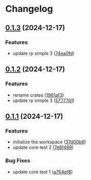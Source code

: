 # Changelog

## [0.1.3](https://github.com/antonbaliasnikov/release-please-simple/compare/release-please-simple-v0.1.2...release-please-simple-v0.1.3) (2024-12-17)


### Features

* update rp simple 3 ([74ea0fd](https://github.com/antonbaliasnikov/release-please-simple/commit/74ea0fd775a7557f257b93933293fd834e5cecfb))

## [0.1.2](https://github.com/antonbaliasnikov/release-please-simple/compare/release-please-simple-v0.1.1...release-please-simple-v0.1.2) (2024-12-17)


### Features

* rename crates ([1961af3](https://github.com/antonbaliasnikov/release-please-simple/commit/1961af33e72f0f28c957a4e67a6ce7351aa8fa13))
* update rp simple 3 ([57777b1](https://github.com/antonbaliasnikov/release-please-simple/commit/57777b1e7911823c718e64271d83d050820c2ab2))

## [0.1.1](https://github.com/antonbaliasnikov/release-please-simple/compare/release-please-simple-v0.1.0...release-please-simple-v0.1.1) (2024-12-17)


### Features

* initialize the workspace ([37d00b6](https://github.com/antonbaliasnikov/release-please-simple/commit/37d00b60fc9d03db796c399033a13f2c25fc9aa9))
* update core test 2 ([7e8f489](https://github.com/antonbaliasnikov/release-please-simple/commit/7e8f48970adf13af0fdaded7c94181eae2d92041))


### Bug Fixes

* update core test 1 ([a764ef8](https://github.com/antonbaliasnikov/release-please-simple/commit/a764ef886b6300cdb94e027c9c79db8a679ac539))
